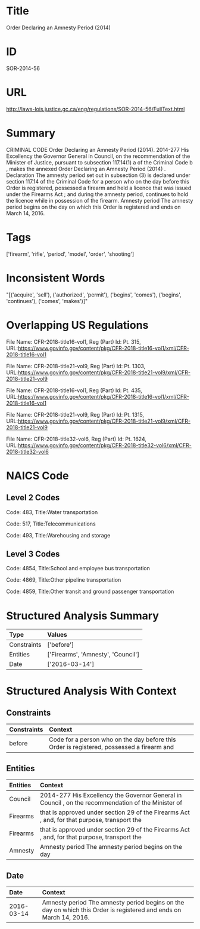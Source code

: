# Title
Order Declaring an Amnesty Period (2014)


# ID
SOR-2014-56

# URL
http://laws-lois.justice.gc.ca/eng/regulations/SOR-2014-56/FullText.html


# Summary
CRIMINAL CODE Order Declaring an Amnesty Period (2014).
2014-277 His Excellency the Governor General in Council, on the recommendation of the Minister of Justice, pursuant to subsection 117.14(1) a  of the  Criminal Code b , makes the annexed  Order Declaring an Amnesty Period (2014) .
Declaration The amnesty period set out in subsection (3) is declared under section 117.14 of the  Criminal Code  for a person who on the day before this Order is registered, possessed a firearm and held a licence that was issued under the  Firearms Act ; and during the amnesty period, continues to hold the licence while in possession of the firearm.
Amnesty period The amnesty period begins on the day on which this Order is registered and ends on March 14, 2016.


# Tags
['firearm', 'rifle', 'period', 'model', 'order', 'shooting']


# Inconsistent Words
"[('acquire', 'sell'), ('authorized', 'permit'), ('begins', 'comes'), ('begins', 'continues'), ('comes', 'makes')]"


# Overlapping US Regulations
File Name: CFR-2018-title16-vol1, Reg (Part) Id: Pt. 315, URL:https://www.govinfo.gov/content/pkg/CFR-2018-title16-vol1/xml/CFR-2018-title16-vol1

File Name: CFR-2018-title21-vol9, Reg (Part) Id: Pt. 1303, URL:https://www.govinfo.gov/content/pkg/CFR-2018-title21-vol9/xml/CFR-2018-title21-vol9

File Name: CFR-2018-title16-vol1, Reg (Part) Id: Pt. 435, URL:https://www.govinfo.gov/content/pkg/CFR-2018-title16-vol1/xml/CFR-2018-title16-vol1

File Name: CFR-2018-title21-vol9, Reg (Part) Id: Pt. 1315, URL:https://www.govinfo.gov/content/pkg/CFR-2018-title21-vol9/xml/CFR-2018-title21-vol9

File Name: CFR-2018-title32-vol6, Reg (Part) Id: Pt. 1624, URL:https://www.govinfo.gov/content/pkg/CFR-2018-title32-vol6/xml/CFR-2018-title32-vol6




# NAICS Code
## Level 2 Codes
Code: 483, Title:Water transportation

Code: 517, Title:Telecommunications

Code: 493, Title:Warehousing and storage




## Level 3 Codes
Code: 4854, Title:School and employee bus transportation

Code: 4869, Title:Other pipeline transportation

Code: 4859, Title:Other transit and ground passenger transportation







# Structured Analysis Summary
| Type        | Values                             |
|:------------|:-----------------------------------|
| Constraints | ['before']                         |
| Entities    | ['Firearms', 'Amnesty', 'Council'] |
| Date        | ['2016-03-14']                     |


# Structured Analysis With Context
 


## Constraints
| Constraints   | Context                                                                                   |
|:--------------|:------------------------------------------------------------------------------------------|
| before        | Code for a person who on the day before this Order is registered, possessed a firearm and |


## Entities
| Entities   | Context                                                                                             |
|:-----------|:----------------------------------------------------------------------------------------------------|
| Council    | 2014-277 His Excellency the Governor General in  Council , on the recommendation of the Minister of |
| Firearms   | that is approved under section 29 of the Firearms Act , and, for that purpose, transport the        |
| Firearms   | that is approved under section 29 of the Firearms Act , and, for that purpose, transport the        |
| Amnesty    | Amnesty period The amnesty period begins on the day                                                 |


## Date
| Date       | Context                                                                                                           |
|:-----------|:------------------------------------------------------------------------------------------------------------------|
| 2016-03-14 | Amnesty period The amnesty period begins on the day on which this Order is registered and ends on March 14, 2016. |



